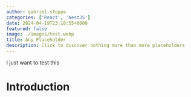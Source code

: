```yaml
---
author: gabriel-stoppa
categories: ['React', 'NestJS']
date: 2024-04-19T23:10:55+0000
featured: false
image: ./images/test.webp
title: Any Placeholder
description: Click to discover nothing more than more placeholders
---
```


I just want to test this

# Introduction